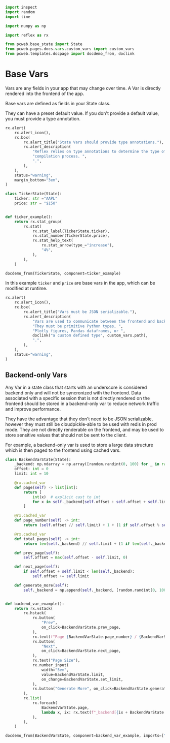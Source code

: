 ```python exec
import inspect
import random
import time

import numpy as np

import reflex as rx

from pcweb.base_state import State
from pcweb.pages.docs.vars.custom_vars import custom_vars
from pcweb.templates.docpage import docdemo_from, doclink
```



# Base Vars


Vars are any fields in your app that may change over time. A Var is directly
rendered into the frontend of the app.

Base vars are defined as fields in your State class.

They can have a preset default value. If you don't provide a default value, you
must provide a type annotation.

```python eval
rx.alert(
    rx.alert_icon(),
    rx.box(
        rx.alert_title("State Vars should provide type annotations."),
        rx.alert_description(
            "Reflex relies on type annotations to determine the type of state vars during the "
            "compilation process. ",
            ".",
        ),
    ),
    status="warning",
    margin_bottom="3em",
)
```

```python exec
class TickerState(State):
    ticker: str ="AAPL"
    price: str = "$150"


def ticker_example():
    return rx.stat_group(
        rx.stat(
            rx.stat_label(TickerState.ticker),
            rx.stat_number(TickerState.price),
            rx.stat_help_text(
                rx.stat_arrow(type_="increase"),
                "4%",
            ),
        ),
    )
```

```python eval
docdemo_from(TickerState, component=ticker_example)
```

In this example `ticker` and `price` are base vars in the app, which can be modified at runtime.

```python eval
rx.alert(
    rx.alert_icon(),
    rx.box(
        rx.alert_title("Vars must be JSON serializable."),
        rx.alert_description(
            "Vars are used to communicate between the frontend and backend. ",
            "They must be primitive Python types, ",
            "Plotly figures, Pandas dataframes, or ",
            doclink("a custom defined type", custom_vars.path),
            ".",
        ),
    ),
    status="warning",
)
```


## Backend-only Vars

Any Var in a state class that starts with an underscore is considered backend
only and will not be syncronized with the frontend. Data associated with a
specific session that is not directly rendered on the frontend should be stored
in a backend-only var to reduce network traffic and improve performance.

They have the advantage that they don't need to be JSON serializable, however
they must still be cloudpickle-able to be used with redis in prod mode. They are
not directly renderable on the frontend, and may be used to store sensitive
values that should not be sent to the client.

For example, a backend-only var is used to store a large data structure which is
then paged to the frontend using cached vars. 

```python exec
class BackendVarState(State):
    _backend: np.ndarray = np.array([random.randint(0, 100) for _ in range(100)])
    offset: int = 0
    limit: int = 10

    @rx.cached_var
    def page(self) -> list[int]:
        return [
            int(x)  # explicit cast to int
            for x in self._backend[self.offset : self.offset + self.limit]
        ]

    @rx.cached_var
    def page_number(self) -> int:
        return (self.offset // self.limit) + 1 + (1 if self.offset % self.limit else 0)

    @rx.cached_var
    def total_pages(self) -> int:
        return len(self._backend) // self.limit + (1 if len(self._backend) % self.limit else 0)

    def prev_page(self):
        self.offset = max(self.offset - self.limit, 0)

    def next_page(self):
        if self.offset + self.limit < len(self._backend):
            self.offset += self.limit

    def generate_more(self):
        self._backend = np.append(self._backend, [random.randint(0, 100) for _ in range(random.randint(0, 100))])


def backend_var_example():
    return rx.vstack(
        rx.hstack(
            rx.button(
                "Prev",
                on_click=BackendVarState.prev_page,
            ),
            rx.text(f"Page {BackendVarState.page_number} / {BackendVarState.total_pages}"),
            rx.button(
                "Next",
                on_click=BackendVarState.next_page,
            ),
            rx.text("Page Size"),
            rx.number_input(
                width="5em",
                value=BackendVarState.limit,
                on_change=BackendVarState.set_limit,
            ),
            rx.button("Generate More", on_click=BackendVarState.generate_more),
        ),
        rx.list(
            rx.foreach(
                BackendVarState.page,
                lambda x, ix: rx.text(f"_backend[{ix + BackendVarState.offset}] = {x}"),
            ),
        ),
    )
```
```python eval
docdemo_from(BackendVarState, component=backend_var_example, imports=["import numpy as np"])
```
